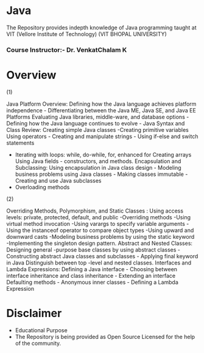 # Java

The Repository provides indepth knowledge of Java programming taught at VIT (Vellore Institute of Technology)
(VIT BHOPAL UNIVERSITY)

### Course Instructor:- Dr. VenkatChalam K

# Overview 



(1)


Java Platform Overview: Defining how the Java language
achieves platform independence - Differentiating between the Java
ME, Java SE, and Java EE Platforms Evaluating Java libraries,
middle-ware, and database options - Defining how the Java language
continues to evolve - Java Syntax and Class Review: Creating
simple Java classes -Creating primitive variables Using operators -
Creating and manipulate strings - Using if-else and switch statements
- Iterating with loops: while, do-while, for, enhanced for Creating
arrays Using Java fields - constructors, and methods. Encapsulation
and Subclassing: Using encapsulation in Java class design -
Modeling business problems using Java classes - Making classes
immutable - Creating and use Java subclasses
- Overloading methods
 
 
 
 (2)


Overriding Methods, Polymorphism, and Static Classes : Using
access levels: private, protected, default, and public
-Overriding methods
-Using virtual method invocation
-Using varargs to specify
variable arguments
-Using the instanceof operator to compare object types
-Using upward and downward casts
-Modeling business
problems by using the static keyword
-Implementing the singleton
design pattern. Abstract and Nested Classes: Designing general
-purpose base classes by using abstract classes -Constructing abstract
Java classes and subclasses - Applying final keyword in Java
Distinguish between top -level and nested classes. Interfaces and
Lambda Expressions: Defining a Java interface - Choosing between
interface inheritance and class inheritance - Extending an interface
Defaulting methods - Anonymous inner classes - Defining a Lambda
Expression































# Disclaimer 

* Educational Purpose 
* The Repository is being provided as Open Source Licensed for the help of the community. 

